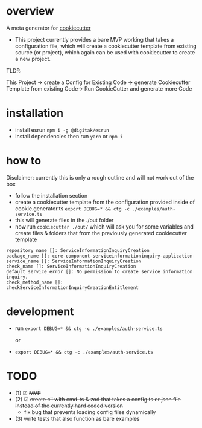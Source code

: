 # overview

A meta generator for [cookiecutter](https://github.com/cookiecutter/cookiecutter)

- This project currently provides a bare MVP working that takes a configuration file, which will create a cookiecutter template from existing source (or project), which again can be used with cookiecutter to create a new project.

TLDR:

This Project -> create a Config for Existing Code -> generate Cookiecutter Template from existing Code-> Run CookieCutter and generate more Code

# installation

- install esrun `npm i -g @digitak/esrun`
- install dependencies then run `yarn` or `npm i`

# how to

Disclaimer: currently this is only a rough outline and will not work out of the box

- follow the installation section
- create a cookiecutter template from the configuration provided inside of cookie.generator.ts `export DEBUG=* && ctg -c ./examples/auth-service.ts `
- this will generate files in the ./out folder
- now run `cookiecutter ./out/` which will ask you for some variables and create files & folders that from the previously generated cookiecutter template

```
repository_name []: ServiceInformationInquiryCreation
package_name []: core-component-serviceinformationinquiry-application
service_name []: ServiceInformationInquiryCreation
check_name []: ServiceInformationInquiryCreation
default_service_error []: No permission to create service information inquiry.
check_method_name []: checkServiceInformationInquiryCreationEntitlement
```

# development

- run `export DEBUG=* && ctg -c ./examples/auth-service.ts `

  or

- `export DEBUG=* && ctg -c ./examples/auth-service.ts `

# TODO

- (1) ☑ <strike>MVP</strike>
- (2) ☑ <strike>create cli with cmd-ts & zod that takes a config.ts or json file instead of the currently hard coded version</strike>
  - fix bug that prevents loading config files dynamically
- (3) write tests that also function as bare examples

